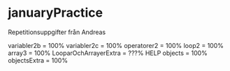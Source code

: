 # januaryPractice

Repetitionsuppgifter från Andreas

variabler2b = 100%
variabler2c = 100%
operatorer2 = 100%
loop2 = 100%
array3 = 100%
LooparOchArrayerExtra = ???% HELP
objects = 100%
objectsExtra = 100%
